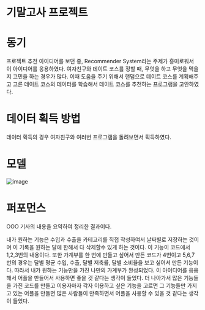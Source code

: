 # 기말고사 프로젝트

# 동기
프로젝트 추천 아이디어를 보던 중, Recommender System라는 주제가 흥미로워서 이 아이디어를 응용하였다. 여자친구와 데이트 코스를 정할 때, 무엇을 하고 무엇을 먹을 지 고민을 하는 경우가 많다. 이때 도움을 주기 위해서 랜덤으로 데이트 코스를 계획해주고 고른 데이트 코스의 데이터를 학습해서 데이트 코스를 추천하는 프로그램을 고안하였다.

# 데이터 획득 방법
데이터 획득의 경우 여자친구와 여러번 프로그램을 돌려보면서 획득하였다.

# 모델



![image](https://github.com/hwangdonggeun/project/assets/172406535/2d310483-53f5-43de-b0c2-9b1b57b8b3bd)



# 퍼포먼스
OOO 기사의 내용을 요약하여 정리한 결과이다.

내가 원하는 기능은 수입과 수출을 카테고리를 직접 작성하여서 날짜별로 저장하는 것이며 이 기록을 원하는 달에 한해서 다 삭제할수 있게 하는 것이다. 이 기능이 코드에서 1,2,3번의 내용이다. 또한 가계부를 한 번에 만들고 싶어서 만든 코드가 4번이고 5,6,7번의 경우는 달별 평균 수입, 수출, 달별 저축률, 달별 소비율을 보고 싶어서 만든 기능이다. 따라서 내가 원하는 기능만을 가진 나만의 가계부가 완성되었다.
이 아이디어를 응용해서 어플을 만들어서 사용하면 좋을 것 같다는 생각이 들었다. 더 나아가서 많은 기능들을 가진 코드를 만들고 이용자마자 각자 이용하고 싶은 기능을 고르면 그 기능들만 가지고 있는 어플을 만들면 많은 사람들이 만족하면서 어플을 사용할 수 있을 것 같다는 생각이 들었다.
